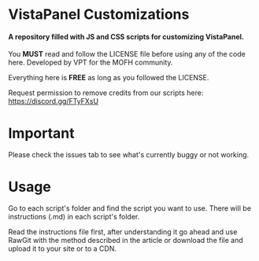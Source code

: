 # VistaPanel Customizations
#### A repository filled with JS and CSS scripts for customizing VistaPanel.

You **MUST** read and follow the LICENSE file before using any of the code here.
Developed by VPT for the MOFH community.

Everything here is **FREE** as long as you followed the LICENSE.

Request permission to remove credits from our scripts here: https://discord.gg/FTyFXsU

# Important
Please check the issues tab to see what's currently buggy or not working.

# Usage
Go to each script's folder and find the script you want to use. There will be instructions (.md) in each script's folder.
  
Read the instructions file first, after understanding it go ahead and
use RawGit with the method described in the article
or download the file and upload it to your site or to a CDN.
